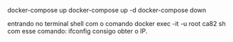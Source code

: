 docker-compose up
docker-compose up -d
docker-compose down


entrando no terminal shell com o comando docker exec -it -u root ca82 sh
com esse comando: ifconfig
consigo obter o IP.
